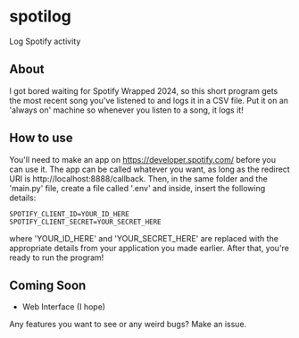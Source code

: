 # spotilog
Log Spotify activity

## About
I got bored waiting for Spotify Wrapped 2024, so this short program gets the most recent song you've listened to and logs it in a CSV file. Put it on an 'always on' machine so whenever you listen to a song, it logs it!

## How to use
You'll need to make an app on https://developer.spotify.com/ before you can use it. The app can be called whatever you want, as long as the redirect URI is http://localhost:8888/callback. Then, in the same folder and the 'main.py' file, create a file called '.env' and inside, insert the following details:
```
SPOTIFY_CLIENT_ID=YOUR_ID_HERE
SPOTIFY_CLIENT_SECRET=YOUR_SECRET_HERE
```
where 'YOUR_ID_HERE' and 'YOUR_SECRET_HERE' are replaced with the appropriate details from your application you made earlier. After that, you're ready to run the program!

## Coming Soon
- Web Interface (I hope)

Any features you want to see or any weird bugs? Make an issue.